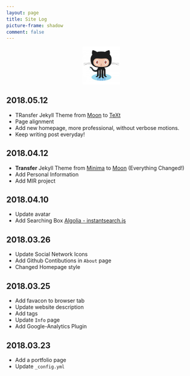 ```yaml
---
layout: page
title: Site Log
picture-frame: shadow
comment: false
---
```


<img src="https://github.com/Zhenye-Na/Zhenye-Na.github.io/blob/master/assets/images/octocat.jpg?raw=true" width="20%" class="center">

## 2018.05.12
- TRansfer Jekyll Theme from [Moon](https://taylantatli.github.io/Moon/) to [TeXt](https://github.com/kitian616/jekyll-TeXt-theme/)
- Page alignment
- Add new homepage, more professional, without verbose motions.
- Keep writing post everyday!

## 2018.04.12
- **Transfer** Jekyll Theme from [Minima](https://jekyll.github.io/minima/) to [Moon](https://taylantatli.github.io/Moon/) (Everything Changed!)
- Add Personal Information
- Add MIR project


## 2018.04.10
- Update avatar
- Add Searching Box [Algolia - instantsearch.js](https://community.algolia.com/instantsearch.js)


## 2018.03.26
- Update Social Network Icons
- Add Github Contibutions in `About` page
- Changed Homepage style


## 2018.03.25
- Add favacon to browser tab
- Update website description
- Add tags
- Update `Info` page
- Add Google-Analytics Plugin


## 2018.03.23
- Add a portfolio page
- Update `_config.yml`


<style>
.center {
    display: block;
    margin-left: auto;
    margin-right: auto;
}
</style>